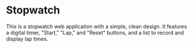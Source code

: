# Stopwatch
This is a stopwatch web application with a simple, clean design. It features a digital timer, "Start," "Lap," and "Reset" buttons, and a list to record and display lap times. 
